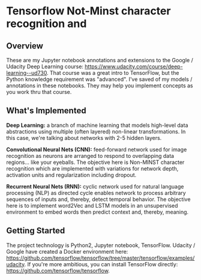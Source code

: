 # Tensorflow Not-Minst character recognition and 

## Overview

These are my Jupyter notebook annotations and extensions to the Google / Udacity Deep Learning course: https://www.udacity.com/course/deep-learning--ud730. That course was a great intro to TensorFlow, but the Python knowledge requirement was "advanced". I've saved of my models / annotations in these notebooks. They may help you implement concepts as you work thru that course. 

## What's Implemented

**Deep Learning:** a branch of machine learning that models high-level data abstractions using multiple (often layered) non-linear transformations. In this case, we're talking about networks with 2-5 hidden layers. 

**Convolutional Neural Nets (CNN):**  feed-forward network used for image recognition as neurons are arranged to respond to overlapping data regions... like your eyeballs.  The objective here is Non-MINST character recognition which are implemented with variations for network depth, activation units and regularization including dropout. 

**Recurrent Neural Nets (RNN):** cyclic network used for natural language processing (NLP) as directed cycle enables network to process arbitrary sequences of inputs and, thereby, detect temporal behavior. The objective here is to implement word2Vec and LSTM models in an unsupervised environment to embed words then predict context and, thereby, meaning. 

## Getting Started

The project technology is Python2, Jupyter notebook, TensorFlow. Udacity / Google have created a Docker environment here: https://github.com/tensorflow/tensorflow/tree/master/tensorflow/examples/udacity. If you're more ambitious, you can install TensorFlow directly: https://github.com/tensorflow/tensorflow. 